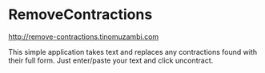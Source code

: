 # RemoveContractions
http://remove-contractions.tinomuzambi.com

This simple application takes text and replaces any contractions found with their full form. Just enter/paste your text and click uncontract.